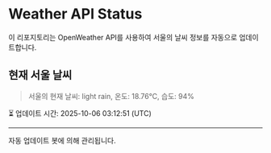 
# Weather API Status

이 리포지토리는 OpenWeather API를 사용하여 서울의 날씨 정보를 자동으로 업데이트합니다.

## 현재 서울 날씨
> 서울의 현재 날씨: light rain, 온도: 18.76°C, 습도: 94%

⏳ 업데이트 시간: 2025-10-06 03:12:51 (UTC)

---
자동 업데이트 봇에 의해 관리됩니다.

